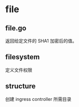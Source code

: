 # file
## file.go
返回给定文件的 SHA1 加密后的值。

## filesystem
定义文件权限

## structure
创建 ingress controller 所需目录